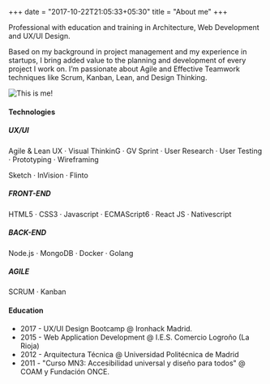 +++
date = "2017-10-22T21:05:33+05:30"
title = "About me"
+++

Professional with education and training in Architecture, Web Development and UX/UI Design. 

Based on my background in project management and my experience in startups, I bring added value to the planning and development of every project I work on. I’m passionate about Agile and Effective Teamwork techniques like Scrum, Kanban, Lean, and Design Thinking.

![This is me!][1]

#### Technologies

##### UX/UI

Agile & Lean UX · Visual ThinkinG · GV Sprint · User Research · User Testing · Prototyping · Wireframing

Sketch · InVision · Flinto

##### FRONT-END
HTML5 · CSS3 · Javascript · ECMAScript6 · React JS · Nativescript

##### BACK-END
Node.js · MongoDB · Docker · Golang 

##### AGILE
SCRUM · Kanban

#### Education

* 2017 - UX/UI Design Bootcamp @ Ironhack Madrid.
* 2015 - Web Application Development @ I.E.S. Comercio Logroño (La Rioja) 
* 2012 - Arquitectura Técnica @ Universidad Politécnica de Madrid
* 2011 - "Curso MN3: Accesibilidad universal y diseño para todos" @ COAM y Fundación ONCE. 


[1]: /img/helena/helenamm_ux.jpg
